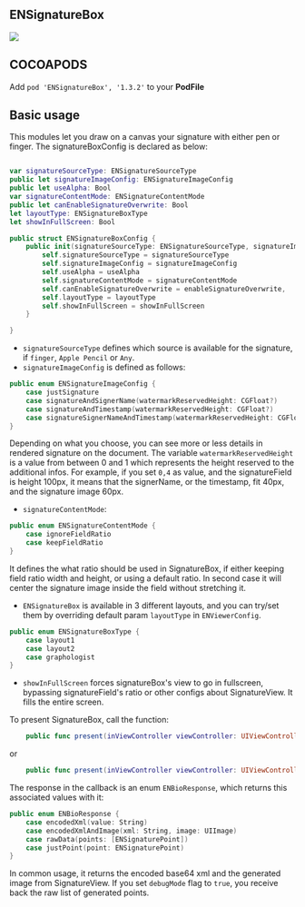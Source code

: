 ## ENSignatureBox

![](https://badgen.net/badge/stable/1.3.2/blue)

## COCOAPODS

Add `pod 'ENSignatureBox', '1.3.2'` to your **PodFile**

## Basic usage

This modules let you draw on a canvas your signature with either pen or finger. The signatureBoxConfig is declared as below:

```swift

var signatureSourceType: ENSignatureSourceType
public let signatureImageConfig: ENSignatureImageConfig
public let useAlpha: Bool
var signatureContentMode: ENSignatureContentMode
public let canEnableSignatureOverwrite: Bool
let layoutType: ENSignatureBoxType
let showInFullScreen: Bool

public struct ENSignatureBoxConfig {
    public init(signatureSourceType: ENSignatureSourceType, signatureImageConfig: ENSignatureImageConfig, useAlpha: Bool, signatureContentMode: ENSignatureContentMode, enableSignatureOverwrite: Bool, layoutType: ENSignatureBoxType = .layout1, showInFullScreen: Bool = false) {
		self.signatureSourceType = signatureSourceType
		self.signatureImageConfig = signatureImageConfig
		self.useAlpha = useAlpha
		self.signatureContentMode = signatureContentMode
		self.canEnableSignatureOverwrite = enableSignatureOverwrite,
		self.layoutType = layoutType
		self.showInFullScreen = showInFullScreen
	}

}
```

- `signatureSourceType` defines which source is available for the signature, if `finger`, `Apple Pencil` or `Any`.
- `signatureImageConfig` is defined as follows:

```swift
public enum ENSignatureImageConfig {
    case justSignature
    case signatureAndSignerName(watermarkReservedHeight: CGFloat?)
    case signatureAndTimestamp(watermarkReservedHeight: CGFloat?)
    case signatureSignerNameAndTimestamp(watermarkReservedHeight: CGFloat?)
}
```

Depending on what you choose, you can see more or less details in rendered signature on the document. The variable `watermarkReservedHeight` is a value from between 0 and 1 which represents the height reserved to the additional infos. For example, if you set `0,4` as value, and the signatureField is height 100px, it means that the signerName, or the timestamp, fit 40px, and the signature image 60px.

- `signatureContentMode`:

```swift
public enum ENSignatureContentMode {
	case ignoreFieldRatio
	case keepFieldRatio
}
```

It defines the what ratio should be used in SignatureBox, if either keeping field ratio width and height, or using a default ratio. In second case it will center the signature image inside the field without stretching it.

- `ENSignatureBox` is available in 3 different layouts, and you can try/set them by overriding default param `layoutType` in `ENViewerConfig`.

```swift
public enum ENSignatureBoxType {
    case layout1
    case layout2
    case graphologist
}
```

- `showInFullScreen` forces signatureBox's view to go in fullscreen, bypassing signatureField's ratio or other configs about SignatureView. It fills the entire screen.

To present SignatureBox, call the function:

```swift
	public func present(inViewController viewController: UIViewController, pdfContainer: PDFContainer, fieldSize: CGSize, andSignerName signerName: String, debugMode: Bool = false, callback: ((ENResponse<ENBioResponse>) -> Void)?)
```

or

```swift
    public func present(inViewController viewController: UIViewController, debugMode: Bool = false, callback: ((ENResponse<ENBioResponse>) -> Void)?)
```

The response in the callback is an enum `ENBioResponse`, which returns this associated values with it:

```swift
public enum ENBioResponse {
    case encodedXml(value: String)
    case encodedXmlAndImage(xml: String, image: UIImage)
    case rawData(points: [ENSignaturePoint])
    case justPoint(point: ENSignaturePoint)
}
```

In common usage, it returns the encoded base64 xml and the generated image from SignatureView.
If you set `debugMode` flag to `true`, you receive back the raw list of generated points.
